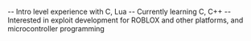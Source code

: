 -- Intro level experience with C, Lua
-- Currently learning C, C++
-- Interested in exploit development for ROBLOX and other platforms, and microcontroller programming


